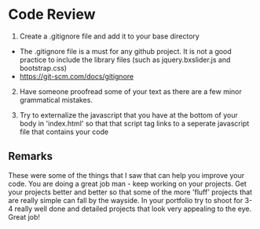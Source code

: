 # Code Review

1. Create a .gitignore file and add it to your base directory
* The .gitignore file is a must for any github project. It is not a good practice to include the library files (such as jquery.bxslider.js and bootstrap.css)
* https://git-scm.com/docs/gitignore

2. Have someone proofread some of your text as there are a few minor grammatical mistakes.

3. Try to externalize the javascript that you have at the bottom of your body in 'index.html' so that that script tag links to a seperate javascript file that contains your code

## Remarks
These were some of the things that I saw that can help you improve your code. You are doing a great job man - keep working on your projects. Get your projects better and better so that some of the more 'fluff' projects that are really simple can fall by the wayside. In your portfolio try to shoot for 3-4 really well done and detailed projects that look very appealing to the eye. Great job!
